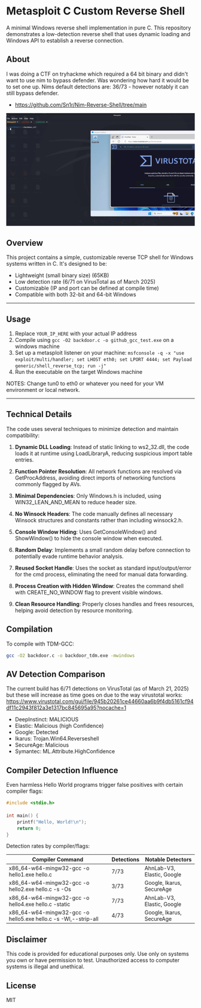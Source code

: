 # Metasploit C Custom Reverse Shell

A minimal Windows reverse shell implementation in pure C. This repository demonstrates a low-detection reverse shell that uses dynamic loading and Windows API to establish a reverse connection.

## About

I was doing a CTF on tryhackme which required a 64 bit binary and didn't want to use nim to bypass defender. Was wondering how hard it would be to set one up. Nims default detections are: 36/73 - however notably it can still bypass defender. 
- https://github.com/Sn1r/Nim-Reverse-Shell/tree/main

<p align="center">
  <img src="https://github.com/pentestfunctions/metasploit_c_custom/blob/main/images/Metasploit_Connection.gif">
</p>

## Overview

This project contains a simple, customizable reverse TCP shell for Windows systems written in C. It's designed to be:

- Lightweight (small binary size) (65KB)
- Low detection rate (6/71 on VirusTotal as of March 2025)
- Customizable (IP and port can be defined at compile time)
- Compatible with both 32-bit and 64-bit Windows

--- 

## Usage

1. Replace `YOUR_IP_HERE` with your actual IP address
2. Compile using `gcc -O2 backdoor.c -o github_gcc_test.exe` on a windows machine
3. Set up a metasploit listener on your machine: `msfconsole -q -x "use exploit/multi/handler; set LHOST eth0; set LPORT 4444; set Payload generic/shell_reverse_tcp; run -j"`
4. Run the executable on the target Windows machine

NOTES: Change tun0 to eth0 or whatever you need for your VM environment or local network. 

---

## Technical Details

The code uses several techniques to minimize detection and maintain compatibility:

1. **Dynamic DLL Loading**: Instead of static linking to ws2_32.dll, the code loads it at runtime using LoadLibraryA, reducing suspicious import table entries.

2. **Function Pointer Resolution**: All network functions are resolved via GetProcAddress, avoiding direct imports of networking functions commonly flagged by AVs.

3. **Minimal Dependencies**: Only Windows.h is included, using WIN32_LEAN_AND_MEAN to reduce header size.

4. **No Winsock Headers**: The code manually defines all necessary Winsock structures and constants rather than including winsock2.h.

5. **Console Window Hiding**: Uses GetConsoleWindow() and ShowWindow() to hide the console window when executed.

6. **Random Delay**: Implements a small random delay before connection to potentially evade runtime behavior analysis.

7. **Reused Socket Handle**: Uses the socket as standard input/output/error for the cmd process, eliminating the need for manual data forwarding.

8. **Process Creation with Hidden Window**: Creates the command shell with CREATE_NO_WINDOW flag to prevent visible windows.

9. **Clean Resource Handling**: Properly closes handles and frees resources, helping avoid detection by resource monitoring.

## Compilation

To compile with TDM-GCC:

```bash
gcc -O2 backdoor.c -o backdoor_tdm.exe -mwindows
```

## AV Detection Comparison

The current build has 6/71 detections on VirusTotal (as of March 21, 2025) but these will increase as time goes on due to the way virustotal works:
https://www.virustotal.com/gui/file/945b20261ce44660aa6b9f4db5161cf94df11c2943f812a3e1317bc845695a95?nocache=1

- DeepInstinct: MALICIOUS
- Elastic: Malicious (high Confidence)
- Google: Detected
- Ikarus: Trojan.Win64.Reverseshell
- SecureAge: Malicious
- Symantec: ML.Attribute.HighConfidence

## Compiler Detection Influence

Even harmless Hello World programs trigger false positives with certain compiler flags:

```c
#include <stdio.h>

int main() {
    printf("Hello, World!\n");
    return 0;
}
```

Detection rates by compiler/flags:

| Compiler Command | Detections | Notable Detectors |
|------------------|------------|-------------------|
| x86_64-w64-mingw32-gcc -o hello1.exe hello.c | 7/73 | AhnLab-V3, Elastic, Google |
| x86_64-w64-mingw32-gcc -o hello2.exe hello.c -s -Os | 3/73 | Google, Ikarus, SecureAge |
| x86_64-w64-mingw32-gcc -o hello4.exe hello.c -static | 7/73 | AhnLab-V3, Elastic, Google |
| x86_64-w64-mingw32-gcc -o hello5.exe hello.c -s -Wl,--strip-all | 4/73 | Google, Ikarus, SecureAge |

## Disclaimer

This code is provided for educational purposes only. Use only on systems you own or have permission to test. Unauthorized access to computer systems is illegal and unethical.

## License

MIT
